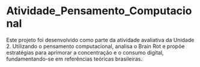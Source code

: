 # Atividade_Pensamento_Computacional
Este projeto foi desenvolvido como parte da atividade avaliativa da Unidade 2. Utilizando o pensamento computacional, analisa o Brain Rot e propõe estratégias para aprimorar a concentração e o consumo digital, fundamentando-se em referências teóricas brasileiras.
